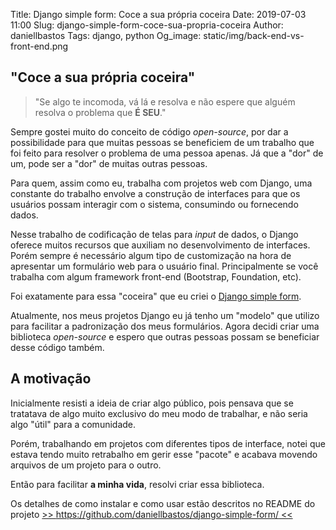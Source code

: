 Title: Django simple form: Coce a sua própria coceira
Date: 2019-07-03 11:00
Slug: django-simple-form-coce-sua-propria-coceira
Author: daniellbastos
Tags: django, python
Og_image: static/img/back-end-vs-front-end.png


## "Coce a sua própria coceira"

> "Se algo te incomoda, vá lá e resolva e não espere que alguém resolva o problema que **É SEU**."

Sempre gostei muito do conceito de código *open-source*, por dar a possibilidade para que muitas
pessoas se beneficiem de um trabalho que foi feito para resolver o problema de uma pessoa apenas.
Já que a "dor" de um, pode ser a "dor" de muitas outras pessoas.


Para quem, assim como eu, trabalha com projetos web com Django, uma constante do trabalho envolve a construção
de interfaces para que os usuários possam interagir com o sistema, consumindo ou fornecendo dados.

Nesse trabalho de codificação de telas para *input* de dados, o Django oferece muitos recursos que auxiliam no
desenvolvimento de interfaces. Porém sempre é necessário algum tipo de customização na hora de apresentar um
formulário web para o usuário final. Principalmente se você trabalha com algum framework front-end (Bootstrap,
 Foundation, etc).

Foi exatamente para essa "coceira" que eu criei o [Django simple form][0].

Atualmente, nos meus projetos Django eu já tenho um "modelo" que utilizo para facilitar a padronização dos
meus formulários. Agora decidi criar uma biblioteca *open-source* e espero que outras pessoas possam se
beneficiar desse código também.


## A motivação

Inicialmente resisti a ideia de criar algo público, pois pensava que se tratatava de algo muito exclusivo
do meu modo de trabalhar, e não seria algo "útil" para a comunidade.

Porém, trabalhando em projetos com diferentes tipos de interface, notei que estava tendo muito retrabalho em
gerir esse "pacote" e acabava movendo arquivos de um projeto para o outro.

Então para facilitar **a minha vida**, resolvi criar essa biblioteca.

Os detalhes de como instalar e como usar estão descritos no README do projeto [>> https://github.com/daniellbastos/django-simple-form/ <<][0]

[0]: https://github.com/daniellbastos/django-simple-form/
